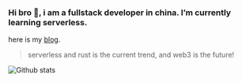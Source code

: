 ### Hi bro 👋, i am a fullstack developer in china. I’m currently learning serverless.

here is my [blog](https://blog.jogiter.cn/).

> serverless and rust is the current trend, and web3 is the future! 

![Github stats](https://github-readme-stats.vercel.app/api?username=jogiter&show_icons=true&theme=vue&hide_border=true&include_all_commits=true)

<!--
**Jogiter/Jogiter** is a ✨ _special_ ✨ repository because its `README.md` (this file) appears on your GitHub profile.

Here are some ideas to get you started:

- 🔭 I’m currently working on ...
- 🌱 I’m currently learning ...
- 👯 I’m looking to collaborate on ...
- 🤔 I’m looking for help with ...
- 💬 Ask me about ...
- 📫 How to reach me: ...
- 😄 Pronouns: ...
- ⚡ Fun fact: ...
-->
